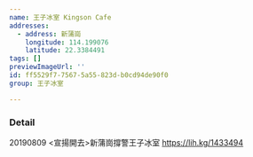 ```yaml
---
name: 王子冰室 Kingson Cafe
addresses:
  - address: 新蒲崗
    longitude: 114.199076
    latitude: 22.3384491
tags: []
previewImageUrl: ''
id: ff5529f7-7567-5a55-823d-b0cd94de90f0
group: 王子冰室

---
```

### Detail
20190809
<宣揚開去>新蒲崗撐警王子冰室
https://lih.kg/1433494

